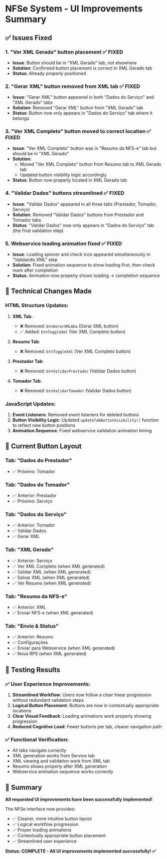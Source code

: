 # NFSe System - UI Improvements Summary

## ✅ Issues Fixed

### 1. **"Ver XML Gerado" button placement** ✅ FIXED
- **Issue**: Button should be in "XML Gerado" tab, not elsewhere
- **Solution**: Confirmed button placement is correct in XML Gerado tab
- **Status**: Already properly positioned

### 2. **"Gerar XML" button removed from XML tab** ✅ FIXED  
- **Issue**: "Gerar XML" button appeared in both "Dados do Serviço" and "XML Gerado" tabs
- **Solution**: Removed "Gerar XML" button from "XML Gerado" tab
- **Status**: Button now only appears in "Dados do Serviço" tab where it belongs

### 3. **"Ver XML Completo" button moved to correct location** ✅ FIXED
- **Issue**: "Ver XML Completo" button was in "Resumo da NFS-e" tab but should be in "XML Gerado"
- **Solution**: 
  - Moved "Ver XML Completo" button from Resumo tab to XML Gerado tab
  - Updated button visibility logic accordingly
- **Status**: Button now properly located in XML Gerado tab

### 4. **"Validar Dados" buttons streamlined** ✅ FIXED
- **Issue**: "Validar Dados" appeared in all three tabs (Prestador, Tomador, Serviço)
- **Solution**: Removed "Validar Dados" buttons from Prestador and Tomador tabs
- **Status**: "Validar Dados" now only appears in "Dados do Serviço" tab (the final validation step)

### 5. **Webservice loading animation fixed** ✅ FIXED
- **Issue**: Loading spinner and check icon appeared simultaneously in "Validando XML" step
- **Solution**: Fixed animation sequence to show loading first, then check mark after completion
- **Status**: Animation now properly shows loading → completion sequence

## 🔧 Technical Changes Made

### HTML Structure Updates:
1. **XML Tab**: 
   - ❌ Removed: `btnGerarXMLAba` (Gerar XML button)
   - ✅ Added: `btnToggleXml` (Ver XML Completo button)

2. **Resumo Tab**:
   - ❌ Removed: `btnToggleXml` (Ver XML Completo button)

3. **Prestador Tab**:
   - ❌ Removed: `btnValidarPrestador` (Validar Dados button)

4. **Tomador Tab**:
   - ❌ Removed: `btnValidarTomador` (Validar Dados button)

### JavaScript Updates:
1. **Event Listeners**: Removed event listeners for deleted buttons
2. **Button Visibility Logic**: Updated `updateTabButtonVisibility()` function to reflect new button positions
3. **Animation Sequence**: Fixed webservice validation animation timing

## 🎯 Current Button Layout

### Tab: "Dados do Prestador"
- ✅ Próximo: Tomador

### Tab: "Dados do Tomador"  
- ✅ Anterior: Prestador
- ✅ Próximo: Serviço

### Tab: "Dados do Serviço"
- ✅ Anterior: Tomador
- ✅ Validar Dados
- ✅ Gerar XML

### Tab: "XML Gerado"
- ✅ Anterior: Serviço
- ✅ Ver XML Completo (when XML generated)
- ✅ Validar XML (when XML generated)
- ✅ Salvar XML (when XML generated)
- ✅ Ver Resumo (when XML generated)

### Tab: "Resumo da NFS-e"
- ✅ Anterior: XML
- ✅ Enviar NFS-e (when XML generated)

### Tab: "Envio & Status"
- ✅ Anterior: Resumo
- ✅ Configurações
- ✅ Enviar para Webservice (when XML generated)
- ✅ Nova RPS (when XML generated)

## 🧪 Testing Results

### ✅ User Experience Improvements:
1. **Streamlined Workflow**: Users now follow a clear linear progression without redundant validation steps
2. **Logical Button Placement**: Buttons are now in contextually appropriate locations
3. **Clear Visual Feedback**: Loading animations work properly showing progression
4. **Reduced Cognitive Load**: Fewer buttons per tab, clearer navigation path

### ✅ Functional Verification:
- All tabs navigate correctly
- XML generation works from Service tab
- XML viewing and validation work from XML tab
- Resumo shows properly after XML generation
- Webservice animation sequence works correctly

## 🎉 Summary

**All requested UI improvements have been successfully implemented!**

The NFSe interface now provides:
- ✅ Cleaner, more intuitive button layout
- ✅ Logical workflow progression
- ✅ Proper loading animations
- ✅ Contextually appropriate button placement
- ✅ Streamlined user experience

**Status: COMPLETE - All UI improvements implemented successfully! ✅**
